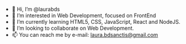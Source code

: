 - 👋 Hi, I’m @laurabds
- 👀 I’m interested in Web Development, focused on FrontEnd
- 🌱 I’m currently learning HTML5, CSS, JavaScript, React and NodeJS.
- 💞️ I’m looking to collaborate on Web Development.
- 📫 You can reach me by e-mail: laura.bdsanctis@gmail.com

<!---
laurabds/laurabds is a ✨ special ✨ repository because its `README.md` (this file) appears on your GitHub profile.
You can click the Preview link to take a look at your changes.
--->
